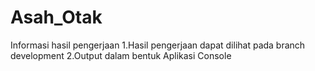# Asah_Otak

Informasi hasil pengerjaan
1.Hasil pengerjaan dapat dilihat pada branch development
2.Output dalam bentuk Aplikasi Console
